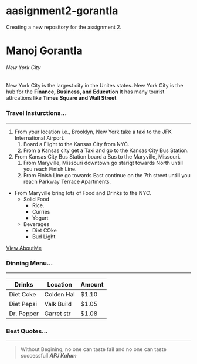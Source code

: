 # aasignment2-gorantla
Creating a new repository for the assignment 2.
# Manoj Gorantla
###### New York City
New York City is the largest city in the Unites states. New York City is the hub for the **Finance, Business, and Education** It has many tourist attrcations like **Times Square and Wall Street**

### Travel Insturctions...

---

1. From your location i.e., Brooklyn, New York take a taxi to the JFK International Airport.
    1. Board a Flight to the Kansas City from NYC.
    2. From a Kansas city get a Taxi and go to the Kansas City Bus Station.
2. From Kansas City Bus Station board a Bus to the Maryville, Missouri.
    1. From Maryville, Missouri downtown go starigt towards North untill you reach Finish Line.
    2. From Finish Line go towards East continue on the 7th street untill you reach Parkway Terrace Apartments.

+ From Maryville bring lots of Food and Drinks to the NYC.
    + Solid Food
        + Rice.
        + Curries
        + Yogurt
    + Beverages
        + Diet COke
        + Bud Light

[View AboutMe](AboutMe.md)

### Dinning Menu...

---

| Drinks     | Location  | Amount   |
| -----------|   --------|   -------|
|Diet Coke   | Colden Hal| $1.10    |
|Diet Pepsi  | Valk Build| $1.05    |
|Dr. Pepper  | Garret str| $1.08    |

### Best Quotes...

---

> Without Begining, no one can taste fail and no one can taste successfull
>***APJ Kalam***

